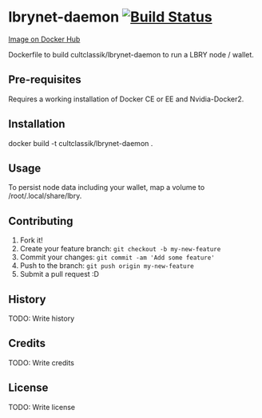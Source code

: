 # lbrynet-daemon [![Build Status](https://travis-ci.org/CultClassik/lbrynet-daemon-docker.svg?branch=master)](https://travis-ci.org/CultClassik/lbrynet-daemon-docker)
[Image on Docker Hub](https://hub.docker.com/r/cultclassik/lbrynet-daemon/)

Dockerfile to build cultclassik/lbrynet-daemon to run a LBRY node / wallet.


## Pre-requisites

Requires a working installation of Docker CE or EE and Nvidia-Docker2.

## Installation

docker build -t cultclassik/lbrynet-daemon .

## Usage

To persist node data including your wallet, map a volume to /root/.local/share/lbry.

## Contributing

1. Fork it!
2. Create your feature branch: `git checkout -b my-new-feature`
3. Commit your changes: `git commit -am 'Add some feature'`
4. Push to the branch: `git push origin my-new-feature`
5. Submit a pull request :D

## History

TODO: Write history

## Credits

TODO: Write credits

## License

TODO: Write license